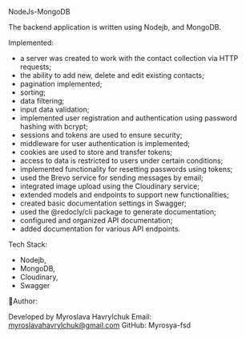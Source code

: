 NodeJs-MongoDB

The backend application is written using Nodejb, and MongoDB.

Implemented:

- a server was created to work with the contact collection via HTTP requests;
- the ability to add new, delete and edit existing contacts;
- pagination implemented;
- sorting;
- data filtering;
- input data validation;
- implemented user registration and authentication using password hashing with bcrypt;
- sessions and tokens are used to ensure security;
- middleware for user authentication is implemented;
- cookies are used to store and transfer tokens;
- access to data is restricted to users under certain conditions;
- implemented functionality for resetting passwords using tokens;
- used the Brevo service for sending messages by email;
- integrated image upload using the Cloudinary service;
- extended models and endpoints to support new functionalities;
- created basic documentation settings in Swagger;
- used the @redocly/cli package to generate documentation;
- configured and organized API documentation;
- added documentation for various API endpoints.

Tech Stack:

- Nodejb,
- MongoDB,
- Сloudinary,
- Swagger

👤Author:

Developed by Myroslava Havrylchuk Email: myroslavahavrylchuk@gmail.com GitHub: Myrosya-fsd
